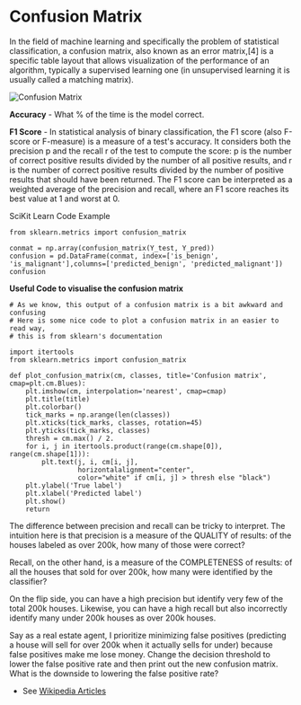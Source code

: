 # Confusion Matrix

In the field of machine learning and specifically the problem of statistical classification, a confusion matrix, also known as an error matrix,[4] is a specific table layout that allows visualization of the performance of an algorithm, typically a supervised learning one (in unsupervised learning it is usually called a matching matrix).

![Confusion Matrix](assets/confusion_matrix.png)

__Accuracy__ - What % of the time is the model correct.

__F1 Score__ - In statistical analysis of binary classification, the F1 score (also F-score or F-measure) is a measure of a test's accuracy. It considers both the precision p and the recall r of the test to compute the score: p is the number of correct positive results divided by the number of all positive results, and r is the number of correct positive results divided by the number of positive results that should have been returned. The F1 score can be interpreted as a weighted average of the precision and recall, where an F1 score reaches its best value at 1 and worst at 0.

SciKit Learn Code Example
```
from sklearn.metrics import confusion_matrix

conmat = np.array(confusion_matrix(Y_test, Y_pred))
confusion = pd.DataFrame(conmat, index=['is_benign', 'is_malignant'],columns=['predicted_benign', 'predicted_malignant'])
confusion
```

__Useful Code to visualise the confusion matrix__
```
# As we know, this output of a confusion matrix is a bit awkward and confusing
# Here is some nice code to plot a confusion matrix in an easier to read way,
# this is from sklearn's documentation

import itertools
from sklearn.metrics import confusion_matrix

def plot_confusion_matrix(cm, classes, title='Confusion matrix', cmap=plt.cm.Blues):
    plt.imshow(cm, interpolation='nearest', cmap=cmap)
    plt.title(title)
    plt.colorbar()
    tick_marks = np.arange(len(classes))
    plt.xticks(tick_marks, classes, rotation=45)
    plt.yticks(tick_marks, classes)
    thresh = cm.max() / 2.
    for i, j in itertools.product(range(cm.shape[0]), range(cm.shape[1])):
        plt.text(j, i, cm[i, j],
                 horizontalalignment="center",
                 color="white" if cm[i, j] > thresh else "black")
    plt.ylabel('True label')
    plt.xlabel('Predicted label')
    plt.show()
    return
```

The difference between precision and recall can be tricky to interpret. The intuition here is
that precision is a measure of the QUALITY of results: of the houses labeled as over 200k,
how many of those were correct?

Recall, on the other hand, is a measure of the COMPLETENESS of results: of all the houses
that sold for over 200k, how many were identified by the classifier?

On the flip side, you can have a high precision but identify very few of the total 200k houses.
Likewise, you can have a high recall but also incorrectly identify many under 200k houses
as over 200k houses.

Say as a real estate agent, I prioritize minimizing false positives (predicting a house will sell for over 200k when it actually sells for under) because false positives make me lose money.
Change the decision threshold to lower the false positive rate and then print out the new confusion matrix. What is the downside to lowering the false positive rate?

* See [Wikipedia Articles](https://en.wikipedia.org/wiki/Confusion_matrix)

